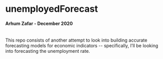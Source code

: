 # unemployedForecast

#### Arhum Zafar - December 2020
<br>
This repo consists of another attempt to look into building accurate forecasting models for economic indicators -- specifically, I’ll be looking into forecasting the unemployment rate. 